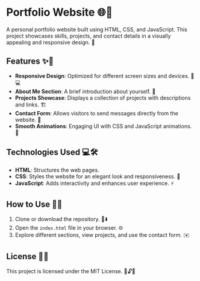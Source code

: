# Portfolio Website 🌐💼

A personal portfolio website built using HTML, CSS, and JavaScript. This project showcases skills, projects, and contact details in a visually appealing and responsive design. 🚀

## Features ✨🎨

- **Responsive Design**: Optimized for different screen sizes and devices. 📱💻
- **About Me Section**: A brief introduction about yourself. 📝
- **Projects Showcase**: Displays a collection of projects with descriptions and links. 🏗️
- **Contact Form**: Allows visitors to send messages directly from the website. 📩
- **Smooth Animations**: Engaging UI with CSS and JavaScript animations. 🎥

## Technologies Used 💻🛠️

- **HTML**: Structures the web pages.
- **CSS**: Styles the website for an elegant look and responsiveness. 🎨
- **JavaScript**: Adds interactivity and enhances user experience. ⚡

## How to Use 📌🚀

1. Clone or download the repository. 📂⬇️
2. Open the `index.html` file in your browser. 🌐
3. Explore different sections, view projects, and use the contact form. ✉️

## License 📜✅
This project is licensed under the MIT License. 🎉🔓📝

